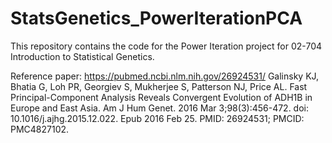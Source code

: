 # StatsGenetics_PowerIterationPCA

This repository contains the code for the Power Iteration project for 02-704 Introduction to Statistical Genetics.

Reference paper:
https://pubmed.ncbi.nlm.nih.gov/26924531/
Galinsky KJ, Bhatia G, Loh PR, Georgiev S, Mukherjee S, Patterson NJ, Price AL. Fast Principal-Component Analysis Reveals Convergent Evolution of ADH1B in Europe and East Asia. Am J Hum Genet. 2016 Mar 3;98(3):456-472. doi: 10.1016/j.ajhg.2015.12.022. Epub 2016 Feb 25. PMID: 26924531; PMCID: PMC4827102.
